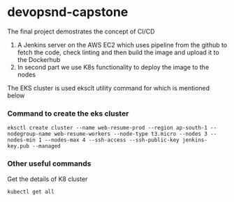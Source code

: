 # devopsnd-capstone

The final project demostrates the concept of CI/CD

1. A Jenkins server on the AWS EC2 which uses pipeline from the github to fetch the code, check linting   and then build the image and upload it to the Dockerhub 
2. In second part we use K8s functionality to deploy the image to the nodes

The EKS cluster is used eksclt utility command for which is mentioned below

### Command to create the eks cluster

```
eksctl create cluster --name web-resume-prod --region ap-south-1 --nodegroup-name web-resume-workers --node-type t3.micro --nodes 3 --nodes-min 1 --nodes-max 4 --ssh-access --ssh-public-key jenkins-key.pub --managed
```

### Other useful commands

Get the details of K8 cluster

```
kubectl get all
```

